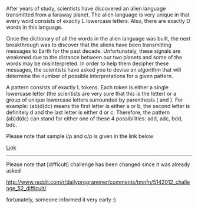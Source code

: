 <div class="md"><p>After years of study, scientists have discovered an alien language transmitted from a faraway planet. The alien language is very unique in that every word consists of exactly L lowercase letters. Also, there are exactly D words in this language.</p>
<p>Once the dictionary of all the words in the alien language was built, the next breakthrough was to discover that the aliens have been transmitting messages to Earth for the past decade. Unfortunately, these signals are weakened due to the distance between our two planets and some of the words may be misinterpreted. In order to help them decipher these messages, the scientists have asked you to devise an algorithm that will determine the number of possible interpretations for a given pattern.</p>
<p>A pattern consists of exactly L tokens. Each token is either a single lowercase letter (the scientists are very sure that this is the letter) or a group of unique lowercase letters surrounded by parenthesis ( and ). For example: (ab)d(dc) means the first letter is either a or b, the second letter is definitely d and the last letter is either d or c. Therefore, the pattern (ab)d(dc) can stand for either one of these 4 possibilities: add, adc, bdd, bdc.</p>
<p>Please note that sample i/p and o/p is given in the link below</p>
<p><a href="http://code.google.com/codejam/contest/90101/dashboard#s=p0">Link</a></p>
<hr/>
<p>Please note that [difficult] challenge has been changed since it was already asked</p>
<p><a href="http://www.reddit.com/r/dailyprogrammer/comments/tmnfn/5142012_challenge_52_difficult/">http://www.reddit.com/r/dailyprogrammer/comments/tmnfn/5142012_challenge_52_difficult/</a></p>
<p>fortunately, someone informed it very early :)</p>
</div>
